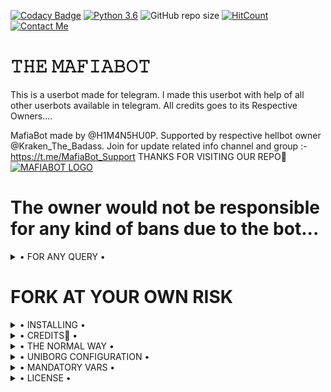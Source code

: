[![Codacy Badge](https://api.codacy.com/project/badge/Grade/f7c51539e67b483bb8d7749acca51d3a)](https://app.codacy.com/gh/H1M4N5HU0P/MAFIA-BOT/dashboard)
[![Python 3.6](https://img.shields.io/badge/Python-3.6%20or%20newer-blue.svg)](https://www.python.org/downloads/release/python-360/)
![GitHub repo size](https://img.shields.io/github/repo-size/MafiaBotOP/MafiaBotOP)
[![HitCount](http://hits.dwyl.com/MafiaBotOP/MafiaBotOP.svg)](http://hits.dwyl.com/MafiaBotOP/MafiaBotOP)
[![Contact Me](https://img.shields.io/badge/Telegram-Contact%20Me-informational)](https://t.me/H1M4N5HU0P)



# 𝚃𝙷𝙴 𝙼𝙰𝙵𝙸𝙰𝙱𝙾𝚃
This is a userbot made for telegram. I made this userbot with help of all other userbots available in telegram. All credits goes to its Respective Owners....

MafiaBot made by @H1M4N5HU0P. Supported by respective hellbot owner @Kraken_The_Badass. Join for update related info channel and group :- https://t.me/MafiaBot_Support THANKS FOR VISITING OUR REPO💖
[![MAFIABOT LOGO](https://telegra.ph/file/75229ba894ef780332815.jpg)](https://t.me/MafiaBot_Support)


# The owner would not be responsible for any kind of bans due to the bot...


<details>

  <summary> • FOR ANY QUERY • </summary>
<h2 align="center"> <a href="https://t.me/MafiaBot_Support">☢️JOIN MAFIABOT SUPPORT☢️</a></h2>

</details>


# FORK AT YOUR OWN RISK

<details>

  <summary> • INSTALLING • </summary>

### The Easy Way

<h4>⚜️ DEPLOY TO HEROKU ⚜️</h4>

<a href="https://dashboard.heroku.com/new?button-url=https%3A%2F%2Fgithub.com%2FMafiaBotIsOP%2FMafiaBotOP&template=https%3A%2F%2Fgithub.com%2FMafiaBotIsOP%2FMafiaBotOP" rel="nofollow" style="background-color: initial; box-sizing: border-box; color: #0366d6; text-decoration-line: none;"><img alt="Deploy" data-canonical-src="https://www.herokucdn.com/deploy/button.svg" src="https://camo.githubusercontent.com/83b0e95b38892b49184e07ad572c94c8038323fb/68747470733a2f2f7777772e6865726f6b7563646e2e636f6d2f6465706c6f792f627574746f6e2e737667" style="border-style: none; box-sizing: initial; max-width: 100%;" /></a></div>

</details>

<details>

  <summary> • CREDITS👀 • </summary>
<h2 align="center"> <a href="https://github.com/HellBoy-OP/HellBot">💥 HELLBOT 💥</a></h2>
 One and only. Others with some misfuntioning brain stay out from this SUPER POWERFULL BOT😏

</details>

<details>

  <summary> • THE NORMAL WAY • </summary>

Simply clone the repository and run the main file:
```sh
git clone https://github.com/opopopmayank
/MAFIA-USERBOT.git
cd MAFIA-USERBOT
virtualenv -p /usr/bin/python3 venv
. ./venv/bin/activate
pip install -r requirements.txt
# <Create local_config.py with variables as given below>
python3 -m userbot
```

An example `local_config.py` file could be:

**Not All of the variables are mandatory**

__The Userbot should work by setting only the first two variables__

```python3
from heroku_config import Var

class Development(Var):
  APP_ID = 6
  API_HASH = "eb06d4abfb49dc3eeb1aeb98ae0f581e"
```

</details>

<details>

  <summary> • UNIBORG CONFIGURATION • </summary>

The UniBorg Config is situated in `userbot/uniborgConfig.py`.

**Heroku Configuration**
Simply just leave the Config as it is.

**Local Configuration**
Fortunately there are no Mandatory vars for the UniBorg Support Config.

</details>

<details>

  <summary> • MANDATORY VARS • </summary>

- Only two of the environment variables are mandatory.
- This is because of `telethon.errors.rpc_error_list.ApiIdPublishedFloodError`
    - `APP_ID`:   You can get this value from https://my.telegram.org
    - `API_HASH`:   You can get this value from https://my.telegram.org
- The userbot will not work without setting the mandatory vars.


</details>

<details>

  <summary> • LICENSE • </summary>

![](https://www.gnu.org/graphics/gplv3-or-later.png)

Copyright (C) 2021 H1M4N5HU0P

Poject [MAFIABOT](https://github.com/MafiaBotOP/MafiaBotOP) is free software: you can redistribute it and/or modify

it under the terms of the GNU General Public License as published by

the Free Software Foundation, either version 3 of the License, or

(at your option) any later version.

This program is distributed in the hope that it will be useful,

but WITHOUT ANY WARRANTY; without even the implied warranty of

MERCHANTABILITY or FITNESS FOR A PARTICULAR PURPOSE.  See the

GNU General Public License for more details.

You should have received a copy of the GNU General Public License

along with this program. If not, see <https://www.gnu.org/licenses/>.

</details>
